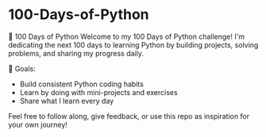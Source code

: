 # 100-Days-of-Python
🐍 100 Days of Python
Welcome to my 100 Days of Python challenge!
I'm dedicating the next 100 days to learning Python by building projects, solving problems, and sharing my progress daily.

📌 Goals:
* Build consistent Python coding habits
* Learn by doing with mini-projects and exercises
* Share what I learn every day

Feel free to follow along, give feedback, or use this repo as inspiration for your own journey!


